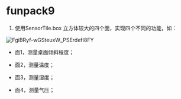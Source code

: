 # funpack9

1.  使用SensorTile.box 立方体较大的四个面，实现四个不同的功能，如：

   ![FgiBRyf-wGSteuxW_PSErdefI8FY](https://qn.eetree.cn/FgiBRyf-wGSteuxW_PSErdefI8FY)

    

   - 面1，测量桌面倾斜程度；
   - 面2，测量温度；
   - 面3，测量湿度；

   - 面4，测量气压；
